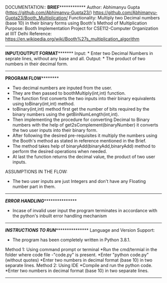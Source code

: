 DOCUMENTATION::
**************************************************************BRIEF**************************************************************************
Author:
            Abhimanyu Gupta (https://github.com/Abhimanyu-Gupta23/)
            https://github.com/Abhimanyu-Gupta23/Booth_Multiplication/
Functionality:
        Multiply two Decimal numbers (base 10) in their binary forms using Booth's Method of  Multiplication
Purpose:
             Booth Implementation Project for CSE112-Computer Organization at IIIT Delhi
Reference:
                https://en.wikipedia.org/wiki/Booth%27s_multiplication_algorithm

**********************************************************************************************************************************************

******************************************************INPUT/OUTPUT FORMAT*************************************************************
Input:
          * Enter two Decimal Numbers in seprate lines, without any base and all.
Output:
             * The product of two numbers in their decimal form.
**********************************************************************************************************************************************

**********************************************************PROGRAM FLOW******************************************************************
* Two decimal numbers are inputed from the user.
* They are then passed to boothMultiply(int,int) function.
* The function first converts the two inputs into their binary equivalents using toBinary(int,int) method.
* toBinary(int,int) method first get the number of bits required by the binary numbers using the getBinNumLength(int,int).
* Then implementing the procedure for converting Decimal to Binary numbers with the help of get2sComplement(binaryNumber) it converts the two user inputs into their binary form.
* After following the desired pre-requisites it multiply the numbers using the Booth's method as stated in reference mentioned in the Brief.
* The method takes help of binaryAdd(binaryAdd,binaryAdd) method to perform the desired operations when needed.
* At last the function returns the decimal value, the product of two user inputs.

ASSUMPTIONS IN THE FLOW:
* The two user inputs are just Integers and don't have any Floating number part in them. 

**********************************************************************************************************************************************

***************************************************ERROR HANDLING******************************************************************
* Incase of invalid user input the program terminates in accordance with the python's inbuilt error handling mechanism

**********************************************************************************************************************************************

***************************************************INSTRUCTIONS TO RUN******************************************************************
Language and Version Support:
* The program has been completely written in Python 3.8.1.

Method 1:    Using command prompt or terminal
	  *Run the cmd/termial in the folder where code file -"code.py" is present.
	  *Enter "python code.py" (without quotes)
	  *Enter two numbers in decimal format (base 10) in two separate lines.
Method 2:    Using IDE
	  *Compile and run the python code.
	  *Enter two numbers in decimal format (base 10) in two separate lines.

**********************************************************************************************************************************************
